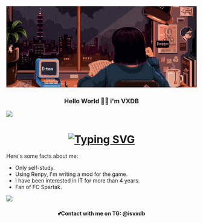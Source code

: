 <img src="welcome.gif" width="1000">
<h3 align= "center"> Hello World 👋🏼 i'm VXDB</h3>
<img src="https://user-images.githubusercontent.com/74038190/212744287-14f66c13-5458-40dc-9244-8ff533fc8f4a.gif" width="1000">
<h1 align="center">
<a href="https://git.io/typing-svg"><img src="https://readme-typing-svg.demolab.com?font=Fira+Code&weight=500&size=25&pause=1000&background=FF9F6A00&center=true&vCenter=true&width=435&lines=Young+programmer+on+Python%F0%9F%90%8D;From+mother+Russia" alt="Typing SVG" /></a>
</h1>
 Here's some facts about me:
 
- Only self-study.
- Using Renpy, I'm writing a mod for the game.
- I have been interested in IT for more than 4 years.
- Fan of FC Spartak.
<img src="https://user-images.githubusercontent.com/74038190/212744287-14f66c13-5458-40dc-9244-8ff533fc8f4a.gif" width="1000">
<h4 align="center">💕Contact with me on TG: @isvxdb</h4>
